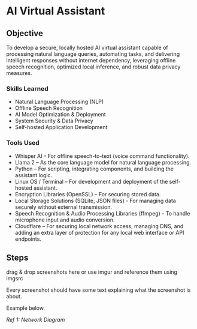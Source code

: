 # AI Virtual Assistant

## Objective

To develop a secure, locally hosted AI virtual assistant capable of processing natural language queries, automating tasks, and delivering intelligent responses without internet dependency, leveraging offline speech recognition, optimized local inference, and robust data privacy measures.

### Skills Learned

- Natural Language Processing (NLP)
- Offline Speech Recognition
- AI Model Optimization & Deployment
- System Security & Data Privacy
- Self-hosted Application Development

### Tools Used

- Whisper AI – For offline speech-to-text (voice command functionality).
- Llama 2 – As the core language model for natural language processing.
- Python – For scripting, integrating components, and building the assistant logic.
- Linux OS / Terminal – For development and deployment of the self-hosted assistant.
- Encryption Libraries (OpenSSL) – For securing stored data.
- Local Storage Solutions (SQLite, JSON files) - For managing data securely without external transmission.
- Speech Recognition & Audio Processing Libraries (ffmpeg) - To handle microphone input and audio conversion.
- Cloudflare – For securing local network access, managing DNS, and adding an extra layer of protection for any local web interface or API endpoints.

## Steps
drag & drop screenshots here or use imgur and reference them using imgsrc

Every screenshot should have some text explaining what the screenshot is about.

Example below.

*Ref 1: Network Diagram*
